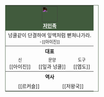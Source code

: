 <table style="width:300px;text-align:center;border:1px solid #415B3D;">
    <tr>
        <td colspan="6" style="background-color:#415B3D;"><img src="https://idzogy.github.io/wiki/imgs/저민족_상징.svg" style="width:50px;filter: invert();"><br><span><b><a href="?title=저민족" style="color:#fff;">저민족</a></b></span></td>
    </tr>
    <tr>
        <td colspan="6">넝쿨같이 단결하여 잎맥처럼 뻗쳐나가라.<br><small>-[[아이진]]</small></td>
    </tr>
    <tr>
        <th colspan="6"><b>대표</b></th>
    </tr>
    <tr>
        <td colspan="2"><small>신</small><br>[[아이진]]</td><td colspan="2"><small>문양</small><br>[[잎과 넝쿨]]</td><td colspan="2"><small>도구</small><br>[[엽도]]</td>
    </tr>
    <tr>
        <th colspan="6"><b>역사</b></th>
    </tr>
    <tr>
        <td colspan="3">[[르커숄]]</td><td colspan="3">[[저왕국]]</td>
    </tr>
</table>